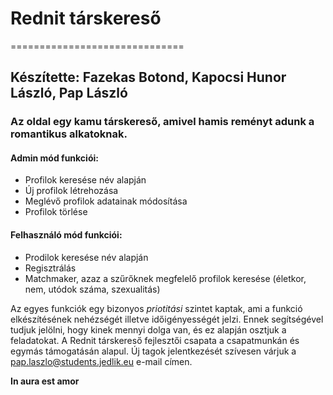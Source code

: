 # Rednit társkereső
==============================
## Készítette: Fazekas Botond, Kapocsi Hunor László, Pap László
### Az oldal egy kamu társkereső, amivel hamis reményt adunk a romantikus alkatoknak. 

#### Admin mód funkciói:
- Profilok keresése név alapján
- Új profilok létrehozása
- Meglévő profilok adatainak módosítása
- Profilok törlése

#### Felhasználó mód funkciói:
- Prodilok keresése név alapján
- Regisztrálás
- Matchmaker, azaz a szűrőknek megfelelő profilok keresése (életkor, nem, utódok száma, szexualitás)

Az egyes funkciók egy bizonyos *priotitási* szintet kaptak, ami a funkció elkészítésének nehézségét illetve időigényességét jelzi.
Ennek segítségével tudjuk jelölni, hogy kinek mennyi dolga van, és ez alapján osztjuk a feladatokat.
A Rednit társkereső fejlesztői csapata a csapatmunkán és egymás támogatásán alapul.
Új tagok jelentkezését szívesen várjuk a pap.laszlo@students.jedlik.eu e-mail címen.

**In aura est amor**
